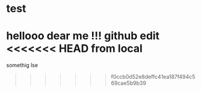 # test
 hellooo dear me !!!
 github edit
<<<<<<< HEAD
from local 
=======
somethig lse
>>>>>>> f0ccb0d52e8deffc41ea187f494c569cae5b9b39
